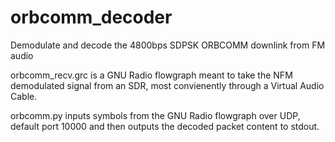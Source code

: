 # orbcomm_decoder
Demodulate and decode the 4800bps SDPSK ORBCOMM downlink from FM audio

orbcomm_recv.grc is a GNU Radio flowgraph meant to take the NFM demodulated signal from an SDR, 
most convienently through a Virtual Audio Cable.

orbcomm.py inputs symbols from the GNU Radio flowgraph over UDP, default port 10000 and then
outputs the decoded packet content to stdout.
